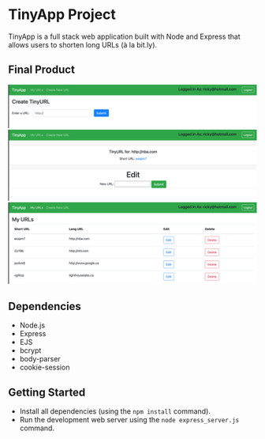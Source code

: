 # TinyApp Project

TinyApp is a full stack web application built with Node and Express that allows users to shorten long URLs (à la bit.ly).

## Final Product

!["screenshot description"](https://github.com/Rickwu93/tinyapp/blob/master/docs/urls-page1.png?raw=true)
!["screenshot description"](https://github.com/Rickwu93/tinyapp/blob/master/docs/urls-page3.png..png?raw=true)
!["screenshot description"](https://github.com/Rickwu93/tinyapp/blob/master/docs/urls-page2.png..png?raw=true)

## Dependencies

- Node.js
- Express
- EJS
- bcrypt
- body-parser
- cookie-session


## Getting Started

- Install all dependencies (using the `npm install` command).
- Run the development web server using the `node express_server.js` command.